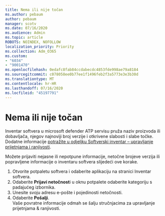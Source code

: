 ```yaml
---
title: Nema ili nije točan
ms.author: pebaum
author: pebaum
manager: scotv
ms.date: 07/16/2020
ms.audience: Admin
ms.topic: article
ROBOTS: NOINDEX, NOFOLLOW
localization_priority: Priority
ms.collection: Adm_O365
ms.custom:
- "6034"
- "9001470"
ms.openlocfilehash: 0edafc8fab84ccdabecdc4853fde998ae79a8184
ms.sourcegitcommit: c078058ee0b77ee1f1496feb2f3a5773e3e3b30d
ms.translationtype: MT
ms.contentlocale: hr-HR
ms.lasthandoff: 07/16/2020
ms.locfileid: "45197791"
---
```

# <a name="software-inventory-is-missing-or-inaccurate"></a>Nema ili nije točan

Inventar softvera u microsoft defender ATP servisu pruža naziv proizvoda ili dobavljača, njegov najnoviji broj verzije i otkrivene slabosti i slabe točke. Dodatne informacije [potražite u odjeljku Softverski inventar – upravljanje prijetnjama i ranjivosti](https://docs.microsoft.com/windows/security/threat-protection/microsoft-defender-atp/tvm-software-inventory).

Možete prijaviti nejasne ili nepotpune informacije, netočne brojeve verzija ili popravljene informacije o inventaru softvera slijedeći ove korake.  

1. Otvorite potpaletu softvera i odaberite aplikaciju na stranici Inventar softvera.
2. Odaberite **Prijavi netočnost**i u oknu potpalete odaberite kategoriju s padajućeg izbornika.
3. Unesite svoju adresu e-pošte i pojedinosti netočnosti.
4. Odaberite **Pošalji**.</br>
    Vaše povratne informacije odmah se šalju stručnjacima za upravljanje prijetnjama & ranjivosti.